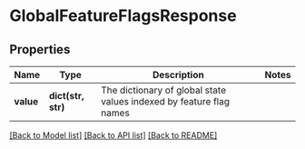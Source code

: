 # GlobalFeatureFlagsResponse

## Properties
Name | Type | Description | Notes
------------ | ------------- | ------------- | -------------
**value** | **dict(str, str)** | The dictionary of global state values indexed by feature flag names | 

[[Back to Model list]](../README.md#documentation-for-models) [[Back to API list]](../README.md#documentation-for-api-endpoints) [[Back to README]](../README.md)

